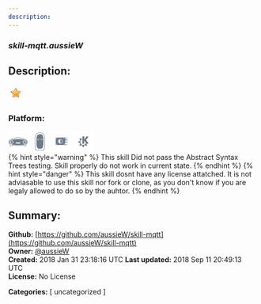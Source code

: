 ```yaml
---
description: 
---
```


### _skill-mqtt.aussieW_  
## Description:  
  
  
![](../.gitbook/assets/star.png)  
  
### Platform:  
 ![Mark I](../.gitbook/assets/mark-1-icon.png)  ![Mark II](../.gitbook/assets/mark-2-icon.png)  ![Picroft](../.gitbook/assets/picroft-icon.png)  ![plasmoid](../.gitbook/assets/kde.png)   
{% hint style="warning" %}
This skill Did not pass the Abstract Syntax Trees testing. Skill properly do not work in current state.
{% endhint %}
{% hint style="danger" %}
This skill dosnt have any license attatched. It is not adviasable to use this skill nor fork or clone, as you don't know if you are legaly allowed to do so by the auhtor.
{% endhint %}
  
## Summary:  
**Github:** [https://github.com/aussieW/skill-mqtt](https://github.com/aussieW/skill-mqtt)  
**Owner:** [@aussieW](https://github.com/aussieW)  
**Created:** 2018 Jan 31 23:18:16 UTC  **Last updated:** 2018 Sep 11 20:49:13 UTC  
**License:** No License  
  
**Categories:** [ uncategorized ]   
